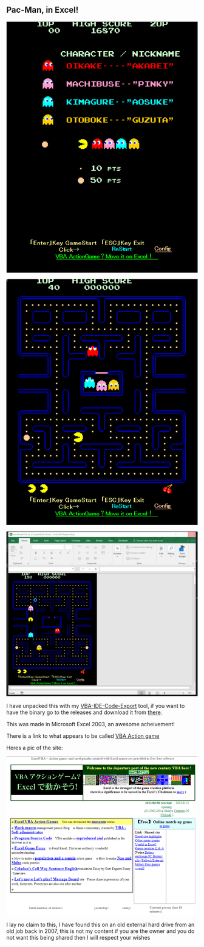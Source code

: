 ## Pac-Man, in Excel!

![](img/pacellmanscreen1.png)

![](img/pacellmanscreen2.png)

![](img/pacman.gif)

I have unpacked this with my [VBA-IDE-Code-Export](https://github.com/spences10/VBA-IDE-Code-Export) tool, if you want to have the binary go to the releases and download it from [there](https://github.com/spences10/pacellman/releases/tag/1.0.0).

This was made in Microsoft Excel 2003, an awesome acheivement! 

There is a link to what appears to be called [VBA Action game](http://www1.plala.or.jp/chikada/index.htm) 

Heres a pic of the site:

![](img\sitepic.png)

I lay no claim to this, I have found this on an old external hard drive from an old job back in 2007, this is not my content if you are the owner and you do not want this being shared then I will respect your wishes  

